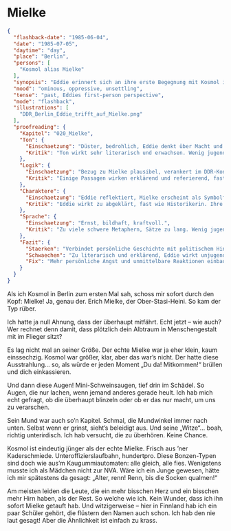 # Mielke

```json
{
  "flashback-date": "1985-06-04",
  "date": "1985-07-05",
  "daytime": "day",
  "place": "Berlin",
  "persons": [
    "Kosmol alias Mielke"
  ],
  "synopsis": "Eddie erinnert sich an ihre erste Begegnung mit Kosmol in Berlin – sie nennt ihn sofort „Mielke“ wegen seiner bedrohlichen Ausstrahlung.",
  "mood": "ominous, oppressive, unsettling",
  "tense": "past, Eddies first-person perspective",
  "mode": "flashback",
  "illustrations": [
    "DDR_Berlin_Eddie_trifft_auf_Mielke.png"
  ],
  "proofreading": {
    "Kapitel": "020_Mielke",
    "Ton": {
      "Einschaetzung": "Düster, bedrohlich, Eddie denkt über Macht und Angst nach.",
      "Kritik": "Ton wirkt sehr literarisch und erwachsen. Wenig jugendliche Direktheit, Gefahr der Überhöhung."
    },
    "Logik": {
      "Einschaetzung": "Bezug zu Mielke plausibel, verankert im DDR-Kontext.",
      "Kritik": "Einige Passagen wirken erklärend und referierend, fast wie Geschichtsstunde. Könnte stärker aus Eddies unmittelbarer Sicht erzählt sein."
    },
    "Charaktere": {
      "Einschaetzung": "Eddie reflektiert, Mielke erscheint als Symbolfigur.",
      "Kritik": "Eddie wirkt zu abgeklärt, fast wie Historikerin. Ihre jugendliche Perspektive und Angst treten in den Hintergrund."
    },
    "Sprache": {
      "Einschaetzung": "Ernst, bildhaft, kraftvoll.",
      "Kritik": "Zu viele schwere Metaphern, Sätze zu lang. Wenig jugendliche Schnörkellosigkeit."
    },
    "Fazit": {
      "Staerken": "Verbindet persönliche Geschichte mit politischem Hintergrund, setzt starken Kontrast.",
      "Schwaechen": "Zu literarisch und erklärend, Eddie wirkt unjugendlich, Sprache überinszeniert.",
      "Fix": "Mehr persönliche Angst und unmittelbare Reaktionen einbauen, weniger Geschichtsreferat, Sprache straffen."
    }
  }
}
```

Als ich Kosmol in Berlin zum ersten Mal sah, schoss mir sofort durch den Kopf:
Mielke! Ja, genau der. Erich Mielke, der Ober-Stasi-Heini. So kam der Typ rüber.

Ich hatte ja null Ahnung, dass der überhaupt mitfährt. Echt jetzt – wie auch?
Wer rechnet denn damit, dass plötzlich dein Albtraum in Menschengestalt mit im
Flieger sitzt?

Es lag nicht mal an seiner Größe. Der echte Mielke war ja eher klein, kaum
einssechzig. Kosmol war größer, klar, aber das war’s nicht. Der hatte diese
Ausstrahlung… so, als würde er jeden Moment „Du da! Mitkommen!“ brüllen und dich
einkassieren.

Und dann diese Augen! Mini-Schweinsaugen, tief drin im Schädel. So Augen, die
nur lachen, wenn jemand anderes gerade heult. Ich hab mich echt gefragt, ob die
überhaupt blinzeln oder ob er das nur macht, um uns zu verarschen.

Sein Mund war auch so’n Kapitel. Schmal, die Mundwinkel immer nach unten. Selbst
wenn er grinst, sieht’s beleidigt aus. Und seine „Witze“… boah, richtig
unterirdisch. Ich hab versucht, die zu überhören. Keine Chance.

Kosmol ist eindeutig jünger als der echte Mielke. Frisch aus ’ner Kaderschmiede.
Unteroffizierslaufbahn, hundertpro. Diese Bonzen-Typen sind doch wie aus’m
Kaugummiautomaten: alle gleich, alle fies. Wenigstens musste ich als Mädchen
nicht zur NVA. Wäre ich ein Junge gewesen, hätte ich mir spätestens da gesagt:
„Alter, renn! Renn, bis die Socken qualmen!“

Am meisten leiden die Leute, die ein mehr bisschen Herz und ein bisschen mehr
Hirn haben, als der Rest. So welche wie ich. Kein Wunder, dass ich ihn sofort
Mielke getauft hab. Und witzigerweise – hier in Finnland hab ich ein paar
Schüler gehört, die flüstern den Namen auch schon. Ich hab den nie laut gesagt!
Aber die Ähnlichkeit ist einfach zu krass.

